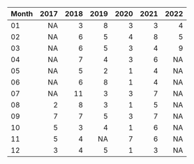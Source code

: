 |Month | 2017| 2018| 2019| 2020| 2021| 2022|
|:-----|----:|----:|----:|----:|----:|----:|
|01    |   NA|    3|    8|    3|    3|    4|
|02    |   NA|    6|    5|    4|    8|    5|
|03    |   NA|    6|    5|    3|    4|    9|
|04    |   NA|    7|    4|    3|    6|   NA|
|05    |   NA|    5|    2|    1|    4|   NA|
|06    |   NA|    6|    8|    1|    4|   NA|
|07    |   NA|   11|    3|    3|    7|   NA|
|08    |    2|    8|    3|    1|    5|   NA|
|09    |    7|    7|    5|    3|    7|   NA|
|10    |    5|    3|    4|    1|    6|   NA|
|11    |    5|    4|   NA|    7|    6|   NA|
|12    |    3|    4|    5|    1|    3|   NA|

